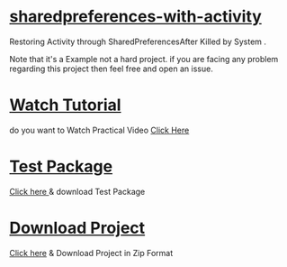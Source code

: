 # <a href="https://github.com/kuttahaitu/sharedpreferences-with-activity">sharedpreferences-with-activity</a>
Restoring Activity  through SharedPreferencesAfter Killed by System .

Note that it's a Example not a hard project. if you are facing any problem regarding this project then feel free and open an issue.


<h1><a href="">Watch Tutorial</a></h1>
<p>do you want to Watch Practical Video <a href="">Click Here</a></p>

<h1><a href="">Test Package</a></h1>

<p><a href="">Click here </a> & download Test Package</p>

<h1><a href="">Download Project</a></h1>

<p><a href="">Click here</a> & Download Project in Zip Format</p>
